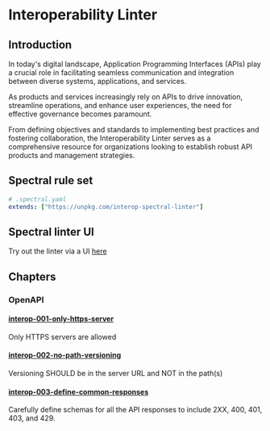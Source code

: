 # Interoperability Linter

## Introduction

In today's digital landscape, Application Programming Interfaces (APIs) play a crucial role in facilitating seamless communication and integration between diverse systems, applications, and services.

As products and services increasingly rely on APIs to drive innovation, streamline operations, and enhance user experiences, the need for effective governance becomes paramount.

From defining objectives and standards to implementing best practices and fostering collaboration, the Interoperability Linter serves as a comprehensive resource for organizations looking to establish robust API products and management strategies.

## Spectral rule set

```yaml
# .spectral.yaml
extends: ["https://unpkg.com/interop-spectral-linter"]
```

## Spectral linter UI

Try out the linter via a UI [here](https://go.gov.sg/demo-linter-ui)

## Chapters

### OpenAPI

#### [interop-001-only-https-server](rules/openapi/001/rule)

Only HTTPS servers are allowed

#### [interop-002-no-path-versioning](rules/openapi/002/rule)

Versioning SHOULD be in the server URL and NOT in the path(s)

#### [interop-003-define-common-responses](rules/openapi/003/rule)

Carefully define schemas for all the API responses to include 2XX, 400, 401, 403, and 429.
